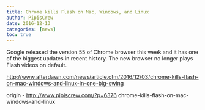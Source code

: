 ```yaml
---
title: Chrome kills Flash on Mac, Windows, and Linux
author: PipisCrew
date: 2016-12-13
categories: [news]
toc: true
---
```


Google released the version 55 of Chrome browser this week and it has one of the biggest updates in recent history. The new browser no longer plays Flash videos on default.

http://www.afterdawn.com/news/article.cfm/2016/12/03/chrome-kills-flash-on-mac-windows-and-linux-in-one-big-swing

origin - http://www.pipiscrew.com/?p=6376 chrome-kills-flash-on-mac-windows-and-linux